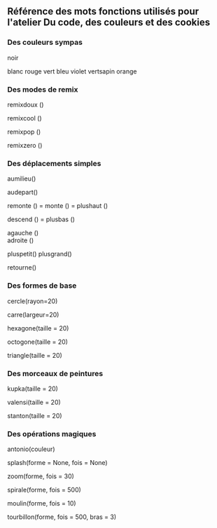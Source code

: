 ## Référence des mots fonctions utilisés pour l'atelier Du code, des couleurs et des cookies

### Des couleurs sympas
noir

blanc
rouge 
vert
bleu 
violet 
vertsapin 
orange


### Des modes de remix
remixdoux ()

remixcool ()

remixpop ()

remixzero ()


### Des déplacements simples
aumilieu()

audepart()
  
remonte () = monte () = plushaut ()

descend () = plusbas ()

    
agauche ()    
adroite ()

pluspetit()
plusgrand()

retourne()
    

### Des formes de base

cercle(rayon=20)

carre(largeur=20)
    
hexagone(taille = 20)
 
octogone(taille = 20)

triangle(taille = 20)
    
    
### Des morceaux de peintures

kupka(taille = 20)

valensi(taille = 20)

stanton(taille = 20)


### Des opérations magiques

antonio(couleur)
           
splash(forme = None, fois = None)
    
zoom(forme, fois = 30)

spirale(forme, fois = 500)

moulin(forme, fois = 10)

tourbillon(forme, fois = 500, bras = 3)
